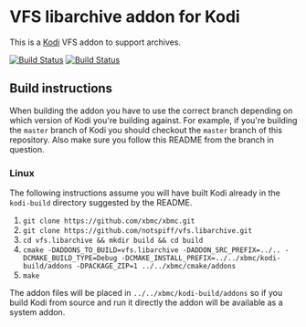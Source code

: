 # VFS libarchive addon for Kodi

This is a [Kodi](http://kodi.tv) VFS addon to support archives.

[![Build Status](https://travis-ci.org/notspiff/vfs.libarchive.svg?branch=master)](https://travis-ci.org/notspiff/vfs.libarchive)
[![Build Status](https://ci.appveyor.com/api/projects/status/github/notspiff/vfs.libarchive?svg=true)](https://ci.appveyor.com/project/notspiff/vfs-libarchive)

## Build instructions

When building the addon you have to use the correct branch depending on which version of Kodi you're building against. 
For example, if you're building the `master` branch of Kodi you should checkout the `master` branch of this repository. 
Also make sure you follow this README from the branch in question.

### Linux

The following instructions assume you will have built Kodi already in the `kodi-build` directory 
suggested by the README.

1. `git clone https://github.com/xbmc/xbmc.git`
2. `git clone https://github.com/notspiff/vfs.libarchive.git`
3. `cd vfs.libarchive && mkdir build && cd build`
4. `cmake -DADDONS_TO_BUILD=vfs.libarchive -DADDON_SRC_PREFIX=../.. -DCMAKE_BUILD_TYPE=Debug -DCMAKE_INSTALL_PREFIX=../../xbmc/kodi-build/addons -DPACKAGE_ZIP=1 ../../xbmc/cmake/addons`
5. `make`

The addon files will be placed in `../../xbmc/kodi-build/addons` so if you build Kodi from source and run it directly 
the addon will be available as a system addon.

